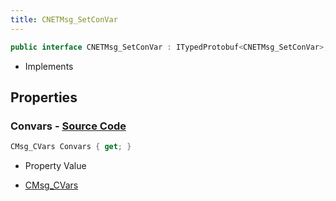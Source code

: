 ```yaml
---
title: CNETMsg_SetConVar
---
```


```csharp
public interface CNETMsg_SetConVar : ITypedProtobuf<CNETMsg_SetConVar>, INativeHandle, INetMessage<CNETMsg_SetConVar>, IDisposable
```

- Implements

## Properties

### **Convars** - [Source Code](https://github.com/swiftly-solution/swiftlys2/blob/main/managed/src/SwiftlyS2.Generated/Protobufs/Interfaces/CNETMsg_SetConVar.cs#L18)

```csharp
CMsg_CVars Convars { get; }
```

- Property Value

- [CMsg_CVars](/docs/api/shared/protobufdefinitions/cmsg_cvars)

